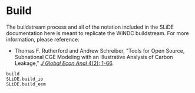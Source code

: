 # Build

The buildstream process and all of the notation included in the SLiDE documentation here is
meant to replicate the WiNDC buildstream. For more information, please reference:

- Thomas F. Rutherford and Andrew Schreiber, "Tools for Open Source, Subnational CGE
    Modeling with an Illustrative Analysis of Carbon Leakage,"
    [*J Global Econ Anal* 4(2): 1-66](https://doi.org/10.21642/JGEA.040201AF).

```@docs
build
SLiDE.build_io
SLiDE.build_eem
```
